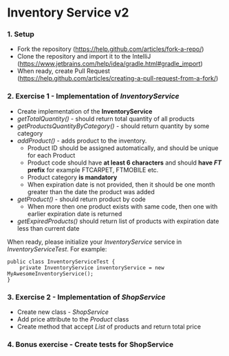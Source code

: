 # Inventory Service v2

### 1. Setup
* Fork the repository (https://help.github.com/articles/fork-a-repo/)
* Clone the repository and import it to the IntelliJ (https://www.jetbrains.com/help/idea/gradle.html#gradle_import)
* When ready, create Pull Request (https://help.github.com/articles/creating-a-pull-request-from-a-fork/)

### 2. Exercise 1 - Implementation of _InventoryService_

* Create implementation of the __InventoryService__
* _getTotalQuantity()_ - should return total quantity of all products
* _getProductsQuantityByCategory()_ - should return quantity by some category
* _addProduct()_ - adds product to the inventory.
    * Product ID should be assigned automatically, and should be unique for each Product
	* Product code should have **at least 6 characters** and should **have _FT_ prefix** for example FTCARPET, FTMOBILE etc.
	* Product category **is mandatory**
	* When expiration date is not provided, then it should be one month greater than the date the product was added
* _getProduct()_ - should return product by code
	* When more then one product exists with same code, then one with earlier expiration date is returned
* _getExpiredProducts()_ should return list of products with expiration date less than current date

When ready, please initialize your _InventoryService_ service in _InventoryServiceTest_. For example:

    public class InventoryServiceTest {
        private InventoryService inventoryService = new MyAwesomeInventoryService();
    }

### 3. Exercise 2 - Implementation of _ShopService_

* Create new class - _ShopService_
* Add price attribute to the _Product_ class
* Create method that accept _List_ of products and return total price

### 4. Bonus exercise - Create tests for ShopService
